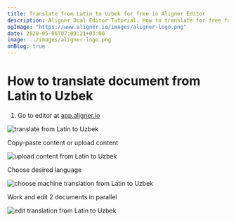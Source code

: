 ```yaml
---
title: Translate from Latin to Uzbek for free in Aligner Editor
description: Aligner Dual Editor Tutorial. How to translate for free from Latin to Uzbek. Aligner is multilingual document management platform. 
ogImage: "https://www.aligner.io/images/aligner-logo.png"
date: 2020-05-06T07:09:21+03:00
image: ../images/aligner-logo.png
onBlog: true
---
```


# How to translate document from Latin to Uzbek

1. Go to editor at [app.aligner.io](https://app.aligner.io "Aligner App web page")

![translate from Latin to Uzbek](../aligner-blank-editor.png "translate from Latin to Uzbek")

Copy-paste content or upload content

![upload content from Latin to Uzbek](../aligner-uploaded-document.png "upload content from Latin to Uzbek")

Choose desired language

![choose machine translation from Latin to Uzbek](../aligner-language-dropdown.png "choose machine translation from Latin to Uzbek")

Work and edit 2 documents in parallel

![edit translation from Latin to Uzbek](../aligner-double-sitded-editor.png "edit translation from Latin to Uzbek")

